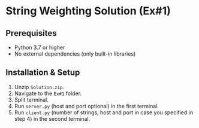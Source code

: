 # String Weighting Solution (Ex#1)

## Prerequisites
- Python 3.7 or higher
- No external dependencies (only built-in libraries)

## Installation & Setup
1. Unzip `Solution.zip`.
2. Navigate to the `Ex#1` folder.
3. Split terminal.
4. Run `server.py` (host and port optional) in the first terminal.
5. Run `client.py` (number of strings, host and port in case you specified in step 4) in the second terminal.
